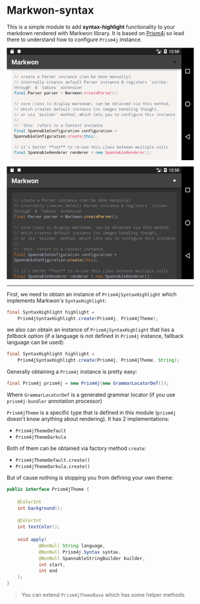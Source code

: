 # Markwon-syntax

This is a simple module to add **syntax-highlight** functionality to your markdown rendered with Markwon library. It is based on [Prism4j](https://github.com/noties/Prism4j) so lead there to understand how to configure `Prism4j` instance.

![theme-default](../art/markwon-syntax-default.png)

![theme-darkula](../art/markwon-syntax-darkula.png)

---

First, we need to obtain an instance of `Prism4jSyntaxHighlight` which implements Markwon's `SyntaxHighlight`:

```java
final SyntaxHighlight highlight = 
    Prism4jSyntaxHighlight.create(Prism4j, Prism4jTheme);
```

we also can obtain an instance of `Prism4jSyntaxHighlight` that has a _fallback_ option (if a language is not defined in `Prism4j` instance, fallback language can be used):

```java
final SyntaxHighlight highlight = 
    Prism4jSyntaxHighlight.create(Prism4j, Prism4jTheme, String);
```

Generally obtaining a `Prism4j` instance is pretty easy:

```java
final Prism4j prism4j = new Prism4j(new GrammarLocatorDef());
```

Where `GrammarLocatorDef` is a generated grammar locator (if you use `prism4j-bundler` annotation processor)

`Prism4jTheme` is a specific type that is defined in this module (`prism4j` doesn't know anything about rendering). It has 2 implementations:

* `Prism4jThemeDefault`
* `Prism4jThemeDarkula`

Both of them can be obtained via factory method `create`:

* `Prism4jThemeDefault.create()`
* `Prism4jThemeDarkula.create()`

But of cause nothing is stopping you from defining your own theme:

```java
public interface Prism4jTheme {

    @ColorInt
    int background();

    @ColorInt
    int textColor();

    void apply(
            @NonNull String language,
            @NonNull Prism4j.Syntax syntax,
            @NonNull SpannableStringBuilder builder,
            int start,
            int end
    );
}
```

> You can extend `Prism4jThemeBase` which has some helper methods
